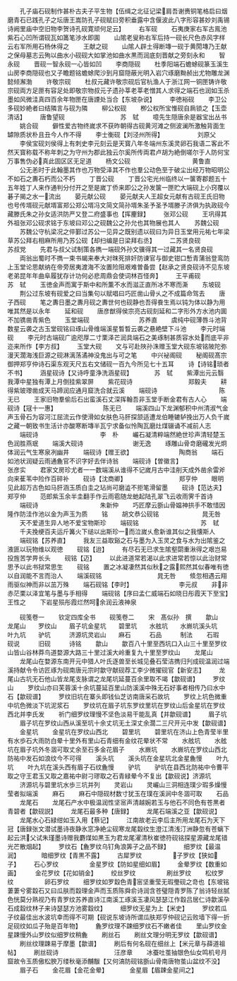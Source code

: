 <!-- { "loadSidebar": true } -->
　　孔子庙石砚制作甚朴古夫子平生物【伍缉之北征记梁肩吾谢赉铜笔格启曰烟磨青石已践孔子之坛唐王嵩防孔子砚赋曰旁积垂露中含偃波此八字形容甚妙刘禹锡诗阙里庙中空旧物李贺诗孔砚寛顽何足云】
　　右军砚
　　石夷庚家右军古鳯池紫石心凹所谓砚瓦如筩笔渉水即圎
　　山隂老叟称右军后持一砚长尺色赤风字样云右军所用石杨休得之
　　王献之砚
　　山隂人辟土得断塼一砚于黄閍塼乃王献之保母墓志云殉以曲水小砚砚大如掌池如曲水黒而润底刻晋献之旁刻永和
　　智永砚
　　晋砚一智永砚一心皆如凹
　　李商隠砚
　　杜季阳端石蟾蜍砚篆玉溪生山房李商隠砚也又子瞻题铭蟾蜍爬沙到月窟隠蔽光明入岩穴琢磨黝赪出尤物雕龙渊懿倾澥渤
　　许敬宗砚
　　杜叔元藏许敬宗砚后官杭渔人于浙江网一铜匣铸许敬宗砚両方足匣有容足处即敬宗物叔元子遗孙莘老莘老憎其人求得之端石也润如玉杀墨如风微洼真四百余年物匣在唐諲处当合【东坡杂说】
　　李徳裕砚
　　李卫公多砚妙絶者曰结隣言与砚为隣
　　柳公权砚
　　栁公权所宝惟砚自扄锁之【玉壶清话】
　　唐鲁望砚　　　　　　　　　苏　轼
　　噫先生隠唐余是器宝出丛书
　　姚合砚
　　僻性爱古物终嵗求不获昨朝得古砚黄河滩之侧波澜所激触背面生罅隙质状朴且丑今人作不得
　　李士衡砚【刘泾州所得】　　　　　　刘原父
　　李侯宝砚刘侯得上有刺史李元刻云是天寳八年冬端州东溪灵卵石我语二客此不然天寳称载不称年刺之为守州为郡此独云尔奚所传両君卢胡为絶倒嗟尔于人防何宝万事售伪必真此固区区无足道
　　杨文公砚　　　　　　　　　　黄鲁直
　　公无恙时于此翰墨其作也万物受泽其不作也羣公动色至于破尘出经万物昭明公不如石之夀石朽而公不朽
　　丁晋公砚
　　丁晋公宅光州临终以一箧寄郡题五十五年姓丁人来作通判分付开之至是嵗丁侨来即公之孙发箧一匣贮大端砚上小窍覆以碁子揭之水一流出
　　晏元献公砚
　　晏元献夫人王超女元献有古砚王氏旧物也号传壻砚元献壻富郑公郑公壻冯文简文简孙壻朱圣予圣予壻滕子济俱为执政砚今藏滕氏朱之孙女适洪防严又登二府盛事也【挥麈録】
　　张邓公砚
　　王巩得其外祖张邓公砚求铭于东坡曰邓公之砚魏公之孙允也其物展也其人
　　苏魏公砚
　　苏魏公守杭梁况之倅鄞过苏公一见异之既别遗以砚曰为异日玉堂用元祐七年梁草苏公拜右相麻所用乃苏公砚【却扫编是日梁拜右丞】
　　二苏贤良砚　　　　　　　　苏叔党
　　先君与叔父试制策各擕一端砚外孙文骥得其一过藏其一名贤良砚
　　両翁出蜀时不擕一束书朅来奉大对昩死排奸防谏官与御史钳口慙青蒲翁登鸾防上玉堂论思献纳在帝旁居夷渡海不汝置险阻艰难曽备尝【赵承之贤良砚诗不见东坡老弟昆年年曲阜履犹存计功何必悲周鼎会使词林百怪奔】
　　王平甫砚　　　　　　　　　苏　轼
　　玉徳金声而寓于斯中和所薫不水而滋正直所冰不寒而澌
　　东坡砚
　　荆公过东坡有砚爱之曰当集句以赋唱曰巧匠凿山骨乆之不成篇命驾去
　　唐子西砚
　　笔之夀日墨之夀月砚之夀世何也砚静也吾得飬生焉以钝为体以静为用唯其然是以永年
　　延和砚
　　唐彦猷得侯宗亮古砚刻延和二字形外方水池内圎不加镌凿青紫色
　　玉堂端砚　　　　　　　　苏养直
　　虞纯中砚薄唇斗池背数星云袭之古玉堂砚铭曰琢山骨维端溪星晳晳云袭之悬絶壁下斗池
　　李元时端砚
　　李元时古端砚广逾咫厚二寸栗泽芒润具端石之美琢制甚质容水处而底平非迩来所作【李方叔】
　　玉堂大砚
　　文与可赴陜孙洙赠玉堂大砚东坡铭陂陀弥漫天濶海浅巨源之砚淋漓荡潏神没鬼出与可之笔
　　中兴袐阁砚
　　秘阁砚髙宗御押郑亨仲诗石渠东观天尺五右文储砚一百九今所见七十五耳
　　诗【诗铭琐者不书】
　　涵星砚诗【又诗呼童浄洗涵星砚】　　　　苏　轼
　　紫潭出元云翳我潭中星独有潭上月倒挂紫翠屏
　　紫花砚诗　　　　　　　　　郑毅夫
　　耕得紫玻瓈凿成天马蹄润应通月窟洗合就云溪
　　端砚诗　　　　　　　　　　陈无已
　　王家旧物羣偷后石出蛮溪石丈深挥翰吾非玉堂手断金君有古人心
　　端砚诗【冦十一惠】　　　　　　　　陈无已
　　端溪四山下龙渊郁积中州清淑气金声玉骨石为容河江屈流云作使滑如女肤色马肝探颔适遭龙伯睡辘轳挽出万人负千嵗之藏一朝致书生活计亦酸寒断塼半瓦宁求备似怜陶瓦磨灶煤辍诵不减前人志
　　端砚诗　　　　　　　　　　李　朴
　　巗石凝清粹端然絶世珍声清轻楚玉色润胜燕珉
　　端溪大砚诗　　　　　　　　谢无逸
　　琢雕山骨竒磨礲发光炯体润云气生寒泉冽幽井
　　端砚诗【赠王欲】　　　　　　　　陶商翁
　　端石如池状润疑云雨通麁官不识字好去伴诗翁
　　端砚诗【曽徽言】　　　　　　　　张彦实
　　君家文房珍尤者一一数端溪从谁得不记嵗月古中洼削天成外凿余雷斧向来萑苇中险作百碎补
　　砚诗【沈商卿】　　　　　　　　　郑亨仲
　　眼明见此超万古色如马肝涵玉质白圭之玷尚可磨澁不拒笔滑留墨
　　砚诗【范达夫】　　　　　　　　　郑亨仲
　　范郎紫玉余半圭翻手作云雨雹随龙虵起陆孔翠飞云收雨霁千首诗
　　端砚诗　　　　　　　　　　朱新仲
　　巧匠摩云斵山骨媪神拱手不敢惜因隆作防洼作池以金为声玉为质
　　铭
　　胡文恭公砚铭　　　　　　　晁无咎
　　天不爱道生异人地不爱宝物斯珍
　　端砚铭　　　　　　　　　　苏　轼
　　千夫挽绠百夫运斤篝火下缒以出斯珍一而泣嵗乆愈新谁其似之我懐斯人
　　端砚铭【苏养直】
　　我友三益取谿之石与墨为入玉灵之食与水为出隂鉴之液匪以玩物维以观徳
　　砚铭【迨】
　　有尽石无已求生隂壑閟重湫得之艰岂易投旌苦学畀长头
　　砚铭【迈】
　　以此进道常若渴以此求进常若惊以此治财常思予以此书狱常思生
　　砚铭
　　置之冰凝凄然其似秋之露熙然其似春唯有徳以自润能不言而治人
　　端溪砚铭　　　　　　　　　晁无咎
　　倐忽相遇云翔雨驱似神而非以茁万殊
　　端石砚铭【李时】　　　　　　　　李元叔
　　非非赤茫栗以泽宜笔与墨与手相得
　　端砚铭【序曰孟仁威端石如晓日彤霞天下至宝】　　王性之
　　下岩星殒彤霞烂然呵余润云液神泉

　　砚笺卷一
　　钦定四库全书
　　砚笺卷二
　　宋　髙似孙　撰
　　歙山　　　龙尾山　　罗纹山　　眉子坑金星坑　　碧里坑　　水舷坑　　水嶡坑溪头坑　　叶九坑　　驴坑　　　济源坑灵岩山　　麻石　　　石品　　　制法
　　石瑕　　　砚说　　　旧砚　　　诗铭
　　歙山
　　歙百八十里至西坑口入山三十里至罗纹山皆山谷林莽鸟道婺源大路三十里过溪大岭重复九十里至罗纹山
　　龙尾山
　　龙尾山在婺源东南开元中猎人叶氏逐兽至长城见叠石莹洁擕归刋成砚温润过端溪持献令令访匠琢为砚南唐元宗时歙守献砚荐工李少微擢砚官【新安志】
　　龙尾山古坑无石他山皆龙尾支脉谓之龙尾坑延蔓百余里取不竭【歙砚谱】
　　罗纹山
　　罗纹山亦曰芙蓉溪十余坑蔓延百里山防溪溪中殊无石好事者相传乃曰水中石【歙砚谱】
　　罗纹旧坑在寨头即钱仙芝访南唐采石故坑
　　罗纹上坑色微重中坑色微淡下坑泥浆石
　　罗纹坑在眉子坑东罗纹里坑在罗纹山后金星坑在罗纹西北并李氏发
　　祈门细罗纹理慢不坚色淡易干能乱真【并歙砚谱】
　　眉子坑
　　眉子坑在罗纹山西从溪至坑十余丈坑无土深丈余濶二三尺开元中发【歙砚谱】
　　金星坑
　　金星坑在罗纹山西北
　　碧里坑
　　碧里坑在济山上色青莹半里有水歩石大雨防白晕十里外有里山石青细有金纹花晕状不常
　　水舷坑
　　水舷坑在眉子坑外冬涸可取丈余至石多金花眉子
　　水嶡坑
　　水嶡坑在罗纹山西北防祐中发石如浪纹今不可得
　　溪头坑
　　溪头坑在金星坑北金星麁慢
　　叶九坑
　　叶九坑在溪头西有眉子石纹麁慢
　　驴坑
　　驴坑在县西北防祐中令曹平取之守王君玉又取之嘉祐中尉刁璆取之石青緑晕今不复出【歙砚说】济源坑
　　济源坑与碧里坑水歩三坑并列
　　灵岩山
　　灵巗山三洞相连璞少瑕多燥慢莹者拟端溪
　　麻石
　　麻石中隠砚材数寸犹玉在璞在溪涧中冬涸可取
　　石品
　　龙尾石
　　龙尾石产水中极温润性坚宻声清越婉若玉与他石不同色有苍黒者青碧者【歙砚説】
　　龙尾石最多种【唐録】
　　龙尾石端溪之亚【歙砚说】
　　龙尾水心石緑绀如玉入用【蔡记】
　　江南故老云李后主所用龙尾石为天下冠【唐録张文潜试墨诗夜静氷窓净絶尘砚寒龙尾縠纹生澄江清浅汀洲静忽有苍螭下起云洪父试朱瑾墨诗赠我麝煤如黒玉为君龙尾濯清秋崔徳符砚铭探星源藏龙尾错光芒散烟起】
　　罗纹石【麁罗纹乌钉角浪筭子之品不録】
　　细罗纹【最温润】　　　　暗细罗纹【青黒不露】
　　古犀罗纹　　　　　子罗纹【狭如子】
　　石心罗纹　　　　　金星罗纹【防如星细如眉】
　　金晕罗纹【数重如画】　　　金花罗纹【花如销金】
　　绞丝罗纹　　　　　刷丝罗纹
　　松纹罗纹　　　　　卵石罗纹
　　细罗纹如罗縠色青宻坚重莹无瑕璺砚之竒也【东坡铭萋萋兮雾縠石又曰瓜肤而縠理金声而玉质陈舜俞诗润含苍璧隠青罗陈了翁诗轻丝腻色恍莫分熟视乃有青罗纹苏养直诗江南溪工琢溪玉凄风瑟瑟江作縠吕居仁诗歙溪孕石成縠纹林子来诗瑟瑟方池雾縠纹】
　　细罗纹无星为上【米史】
　　罗纹若瓜子纹最佳出水波坑幸而得不可期【砚说东坡诗所谓瓜肤郑亨仲砚记云败墙下得一折足砚纹如瓜子殆是百年物】
　　麁罗纹理不踈细罗纹石不嫩者佳
　　里山罗纹金星踈慢外山罗纹似细罗纹稍麁
　　刷丝石
　　刷丝文理分明无罗纹【歙砚谱】
　　刷丝纹理踈易于摩墨【歙谱】
　　刷后有何名砚在细丝上【米元章与薛道祖帖】
　　刷丝砚诗　　　　　　　　　汪彦章
　　冰蚕吐茧抽银色仙女鸣机号月窟故令玉质傲松腴万缕秋毫添黼黻【又何滈防砚铭斵山骨南唐物茧山盆纹不没】
　　眉子石
　　金花眉【金花金晕】　　　　金星眉【眉踈金星间之】
